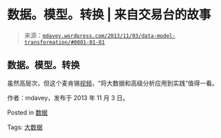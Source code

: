 <!--yml

category: 未分类

date: 2024-05-18 05:59:26

-->

# 数据。模型。转换 | 来自交易台的故事

> 来源：[`mdavey.wordpress.com/2013/11/03/data-model-transformation/#0001-01-01`](https://mdavey.wordpress.com/2013/11/03/data-model-transformation/#0001-01-01)

## 数据。模型。转换

虽然高层次，但这个麦肯锡[视频](http://www.mckinsey.com/insights/marketing_sales/putting_big_data_and_advanced_analytics_to_work)，“将大数据和高级分析应用到实践”值得一看。

作者：mdavey，发布于 2013 年 11 月 3 日。

Posted in [数据](https://mdavey.wordpress.com/category/data/)

Tags: [大数据](https://mdavey.wordpress.com/tag/bigdata/)
